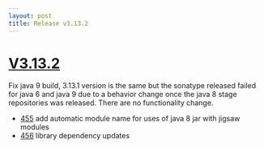 ```yaml
---
layout: post
title: Release v3.13.2
---
```


# [V3.13.2](https://github.com/arnaudroger/SimpleFlatMapper/issues?q=milestone%3A3.13.2)

Fix java 9 build, 3.13.1 version is the same but the sonatype released failed for java 6 and java 9 due to a behavior change once the java 8 stage repositories was released.
There are no functionality change.

* [455](https://github.com/arnaudroger/SimpleFlatMapper/issues/455) add automatic module name for uses of java 8 jar with jigsaw modules 
* [456](https://github.com/arnaudroger/SimpleFlatMapper/issues/456) library dependency updates

